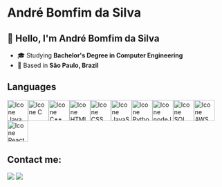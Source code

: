 # André Bomfim da Silva

## 👋 Hello, I'm André Bomfim da Silva  

- 🎓 Studying **Bachelor's Degree in Computer Engineering**  
- 📍 Based in **São Paulo, Brazil** 

## Languages

[<img height="48px" width="48px" alt="Icone Java" src="https://skillicons.dev/icons?i=java"/>](https://docs.oracle.com/en/java/)[<img height="48px" width="48px" alt="Icone C" src="https://skillicons.dev/icons?i=c"/>](https://devdocs.io/c/)[<img height="48px" width="48px" alt="Icone C++" src="https://skillicons.dev/icons?i=cpp"/>](https://devdocs.io/cpp/)[<img height="48px" width="48px" alt="Icone HTML" src="https://skillicons.dev/icons?i=html"/>](https://developer.mozilla.org/en-US/docs/Web/HTML)[<img height="48px" width="48px" alt="Icone CSS" src="https://skillicons.dev/icons?i=css"/>](https://developer.mozilla.org/en-US/docs/Web/CSS)[<img height="48px" width="48px" alt="Icone JavaScript" src="https://skillicons.dev/icons?i=js"/>](https://developer.mozilla.org/en-US/docs/Web/JavaScript)[<img height="48px" width="48px" alt="Icone Python" src="https://skillicons.dev/icons?i=python"/>](https://docs.python.org/3/)[<img height="48px" width="48px" alt="Icone nodeJS" src="https://skillicons.dev/icons?i=nodejs"/>](https://nodejs.org/en)[<img height="48px" width="48px" alt="Icone SQL" src="https://skillicons.dev/icons?i=postgres"/>](https://www.postgresql.org/docs/)[<img height="48px" width="48px" alt="Icone AWS" src="https://skillicons.dev/icons?i=aws"/>](https://aws.amazon.com/)[<img height="48px" width="48px" alt="Icone React Native" src="https://skillicons.dev/icons?i=react"/>](https://reactnative.dev/)

## Contact me:
<div>
<a href ="mailto:andre.bomfim99@gmail.com"><img loading="lazy" src="https://img.shields.io/badge/Gmail-D14836?style=for-the-badge&logo=gmail&logoColor=white" target="_blank"></a>
<a href="https://www.linkedin.com/in/andre-bomfim/" target="_blank"><img loading="lazy" src="https://img.shields.io/badge/-LinkedIn-%230077B5?style=for-the-badge&logo=linkedin&logoColor=white" target="_blank"></a>   
</div>

